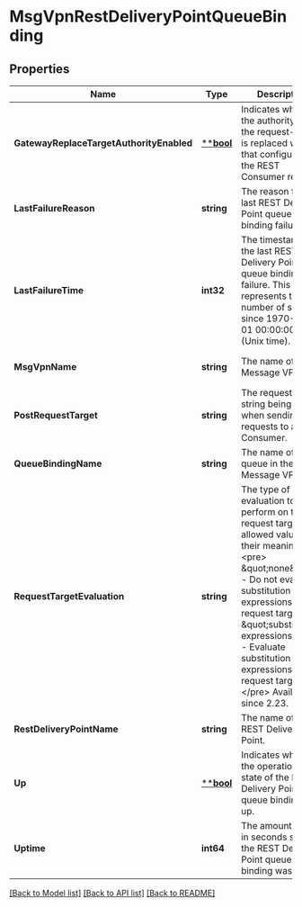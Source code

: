 # MsgVpnRestDeliveryPointQueueBinding

## Properties
Name | Type | Description | Notes
------------ | ------------- | ------------- | -------------
**GatewayReplaceTargetAuthorityEnabled** | [****bool**](*bool.md) | Indicates whether the authority for the request-target is replaced with that configured for the REST Consumer remote. | [optional] [default to null]
**LastFailureReason** | **string** | The reason for the last REST Delivery Point queue binding failure. | [optional] [default to null]
**LastFailureTime** | **int32** | The timestamp of the last REST Delivery Point queue binding failure. This value represents the number of seconds since 1970-01-01 00:00:00 UTC (Unix time). | [optional] [default to null]
**MsgVpnName** | **string** | The name of the Message VPN. | [optional] [default to null]
**PostRequestTarget** | **string** | The request-target string being used when sending requests to a REST Consumer. | [optional] [default to null]
**QueueBindingName** | **string** | The name of a queue in the Message VPN. | [optional] [default to null]
**RequestTargetEvaluation** | **string** | The type of evaluation to perform on the request target. The allowed values and their meaning are:  &lt;pre&gt; \&quot;none\&quot; - Do not evaluate substitution expressions on the request target. \&quot;substitution-expressions\&quot; - Evaluate substitution expressions on the request target. &lt;/pre&gt;  Available since 2.23. | [optional] [default to null]
**RestDeliveryPointName** | **string** | The name of the REST Delivery Point. | [optional] [default to null]
**Up** | [****bool**](*bool.md) | Indicates whether the operational state of the REST Delivery Point queue binding is up. | [optional] [default to null]
**Uptime** | **int64** | The amount of time in seconds since the REST Delivery Point queue binding was up. | [optional] [default to null]

[[Back to Model list]](../README.md#documentation-for-models) [[Back to API list]](../README.md#documentation-for-api-endpoints) [[Back to README]](../README.md)

